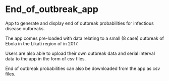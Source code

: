 # End_of_outbreak_app
App to generate and display end of outbreak probabilities for infectious disease outbreaks.  

The app comes pre-loaded with data relating to a small (8 case) outbreak of Ebola in the Likati region of in 2017.  

Users are also able to upload their own outbreak data and serial interval data to the app in the form of csv files.  

End of outbreak probabilities can also be downloaded from the app as csv files.
